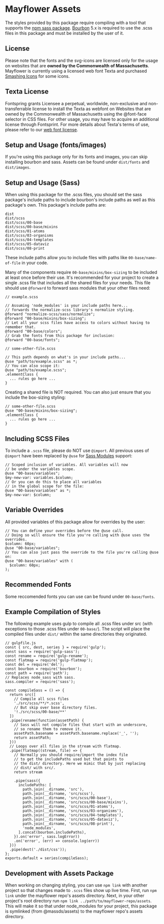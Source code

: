 # Mayflower Assets
The styles provided by this package require compiling with a tool that supports the [npm sass package](https://www.npmjs.com/package/sass). [Bourbon](https://www.npmjs.com/package/bourbon) 5.x is required to use the .scss files in this package and must be installed by the user of it.

## License
Please note that the fonts and the svg-icons are licensed only for the usage on websites that are **owned by the Commonwealth of Massachusetts**. Mayflower is currently using a licensed web font Texta and purchased [Smashing Icons](https://smashicons.com/) for some icons.

## Texta License
Fontspring grants Licensee a perpetual, worldwide, non-exclusive and non-transferrable license to install the Texta as webfont on Websites that are owned by the Commonwealth of Massachusetts using the @font-face selector in CSS files. For other usage, you may have to acquire an additional license through Fontsprint.
For more details about Texta's terms of use, please refer to our [web font license](https://www.fontspring.com/lic/htswufoczd).

## Setup and Usage (fonts/images)
If you're using this package only for its fonts and images, you can skip installing bourbon and sass. Assets can be found under `dist/fonts` and `dist/images`.

## Setup and Usage (Sass)
When using this package for the .scss files, you should set the sass package's include paths to include bourbon's include paths as well as this package's own. This package's include paths are:
```
dist
dist/scss
dist/scss/00-base
dist/scss/00-base/mixins
dist/scss/01-atoms
dist/scss/03-organisms
dist/scss/04-templates
dist/scss/05-dataviz
dist/scss/08-print
```
These include paths allow you to include files with paths like `00-base/name-of-file` in your code.

Many of the components require `00-base/mixins/box-sizing` to be included at least once before their use. It's recommended for your project to create a single .scss file that includes all the shared files for your needs. This file should use `@forward` to forward sass modules that your other files need:
```
// example.scss

// Assuming 'node_modules' is your include paths here...
// forwards the normalize-scss library's normalize styling.
@forward "normalize-scss/sass/normalize";
@forward "00-base/mixins/box-sizing";
// Let all your scss files have access to colors without having to remember that.
@forward "00-base/colors";
// Grab the fonts from this package for inclusion:
@forward "00-base/fonts";
```
```
// some-other-file.scss

// This path depends on what's in your include paths...
@use "path/to/example.scss" as *;
// You can also scope it:
@use "path/to/example.scss";
.elementClass {
  ... rules go here ...
}
```
Creating a shared file is NOT required. You can also just ensure that you include the box-sizing styling:
```
// some-other-file.scss
@use "00-base/mixins/box-sizing";
.elementClass {
  ... rules go here ...
}
```
## Including SCSS Files
To include a `.scss` file, please do NOT use `@import`. All previous uses of `@import` have been replaced by `@use` for [Sass Modules](https://sass-lang.com/documentation/at-rules/use) support:
```
// Scoped inclusion of variables. All variables will now
// be under the variables scope.
@use "00-base/variables";
$my-new-var: variables.$column;
// Or you can do this to place all variables
// in the global scope for the file:
@use "00-base/variables" as *;
$my-new-var: $column;
```
## Variable Overrides
All provided variables of this package allow for overrides by the user:
```
// You can define your overrides before the @use call.
// Doing so will ensure the file you're calling with @use uses the overrides.
$column: 60px;
@use "00-base/variables";
// You can also just pass the override to the file you're calling @use on:
@use "00-base/variables" with (
  $column: 60px;
);
```
## Recommended Fonts
Some reccomended fonts you can use can be found under `00-base/fonts`.
## Example Compilation of Styles

The following example uses gulp to compile all .scss files under src (with exceptions to those .scss files under `00-base/`). The script will place the compiled files under `dist/` within the same directories they originated.
```
// gulpfile.js
const { src, dest, series } = require('gulp');
const sass = require('gulp-sass');
const rename = require('gulp-rename');
const flatmap = require('gulp-flatmap');
const del = require('del');
const bourbon = require('bourbon');
const path = require('path');
// Replaces node_sass with sass.
sass.compiler = require('sass');

const compileSass = () => {
  return src([
    // Compile all scss files
    './src/scss/**/*.scss',
    // But skip over base directory files.
    '!./src/scss/00-base/**'
  ])
  .pipe(rename(function(assetPath) {
    // Sass will not compile files that start with an underscore,
    // so rename them to remove it.
    assetPath.basename = assetPath.basename.replace('_', '');
    return assetPath;
  }))
  // Loops over all files in the stream with flatmap.
  .pipe(flatmap((stream, file) => {
    // Normally you should require/import the index file
    // to get the includePaths used but that points to 
    // the dist/ directory. Here we mimic that by just replacing
    // dist/ with src/.
    return stream
    
    .pipe(sass({
      includePaths: [
        path.join(__dirname, 'src'),
        path.join(__dirname, 'src/scss'),
        path.join(__dirname, 'src/scss/00-base'),
        path.join(__dirname, 'src/scss/00-base/mixins'),
        path.join(__dirname, 'src/scss/01-atoms'),
        path.join(__dirname, 'src/scss/03-organisms'),
        path.join(__dirname, 'src/scss/04-templates'),
        path.join(__dirname, 'src/scss/05-dataviz'),
        path.join(__dirname, 'src/scss/08-print'),
        'node_modules',
      ].concat(bourbon.includePaths),
    }).on('error', sass.logError))
    .on('error', (err) => console.log(err))
  }))
  .pipe(dest('./dist/css'));
};
exports.default = series(compileSass);

```
## Development with Assets Package
When working on changing styling, you can use `npm link` with another project so that changes made to `.scss` files show up live time. First, run `npm link` under the mayflower repo's assets directory. Next, in your other project's root directory run `npm link ../path/to/mayflower-repo/assets`. This will make it so that under node_modules for your project, this package is symlinked (from @massds/assets) to the mayflower repo's assets directory.